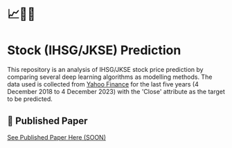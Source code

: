 # 📈💸🔎
# Stock (IHSG/JKSE) Prediction

This repository is an analysis of IHSG/JKSE stock price prediction by comparing several deep learning algorithms as modelling methods. The data used is collected from [Yahoo Finance](https://finance.yahoo.com/quote/%5EJKSE/history?p=%5EJKSE&guccounter=1) for the last five years (4 December 2018 to 4 December 2023) with the 'Close' attribute as the target to be predicted.

## 📙 Published Paper

[See Published Paper Here (SOON)](https://)
